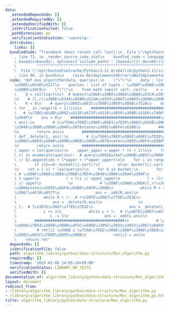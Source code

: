 ```yaml
---
data:
  _extendedDependsOn: []
  _extendedRequiredBy: []
  _extendedVerifiedWith: []
  _isVerificationFailed: false
  _pathExtension: py
  _verificationStatusIcon: ':warning:'
  attributes:
    links: []
  bundledCode: "Traceback (most recent call last):\n  File \"/opt/hostedtoolcache/Python/3.11.0/x64/lib/python3.11/site-packages/onlinejudge_verify/documentation/build.py\"\
    , line 71, in _render_source_code_stat\n    bundled_code = language.bundle(stat.path,\
    \ basedir=basedir, options={'include_paths': [basedir]}).decode()\n          \
    \         ^^^^^^^^^^^^^^^^^^^^^^^^^^^^^^^^^^^^^^^^^^^^^^^^^^^^^^^^^^^^^^^^^^^^^^^^^^^^^^^^^\n\
    \  File \"/opt/hostedtoolcache/Python/3.11.0/x64/lib/python3.11/site-packages/onlinejudge_verify/languages/python.py\"\
    , line 96, in bundle\n    raise NotImplementedError\nNotImplementedError\n"
  code: "def mos_algorithm(data, queries):\n    \"\"\"\n    data : list of int : \u5143\
    \u306E\u914D\u5217\n    queries : list of tuple : \u30AF\u30A8\u30EA\u306E\u30EA\
    \u30B9\u30C8\n    \"\"\"\n    from math import sqrt, ceil\n    n = len(data)\n\
    \    b = ceil(sqrt(n))  # bukect\u306E\u30B5\u30A4\u30BA\u53CA\u3073\u500B\u6570\
    \n    # [l,r)\u306E\u534A\u958B\u533A\u9593\u3067\u8003\u3048\u308B\n    L = 0\n\
    \    R = 0\n    # query\u3092\u683C\u7D0D\u3059\u308B\u7528\n    bucket = [list()\
    \ for _ in range((b + 1))]\n\n    ########################################\n \
    \   # \u72B6\u614B\u3092\u521D\u671F\u5316\u3059\u308B\u51E6\u7406\u3092\u66F8\
    \u304F\n    ans = 0\n    ########################################\n\n    def _add(i,\
    \ ans):\n        # i\u756A\u76EE\u306E\u8981\u7D20\u3092\u542B\u3081\u3066\u8003\
    \u3048\u308B\u3068\u304D\u3078states\u3092\u66F4\u65B0\n        ########################################\n\
    \n        return ans\n        ########################################\n\n   \
    \ def _delete(i, ans):\n        # i\u756A\u76EE\u306E\u8981\u7D20\u3092\u9664\u3044\
    \u3066\u8003\u3048\u308B\u3068\u304D\u3078states\u3092\u66F4\u65B0\n        ########################################\n\
    \n        return ans\n        ########################################\n\n   \
    \ upper = len(queries)\n    upper_upper = upper * (n + 1)\n\n    for idx, (l,\
    \ r) in enumerate(queries):  # query\u3092bucket\u306B\u683C\u7D0D\n        bucket[l\
    \ // b].append(idx + l*upper + r*upper_upper)\n\n    for i in range(len(bucket)):\n\
    \        if i%2==0: bucket[i].sort()\n        else: bucket[i].sort(reverse=True)\n\
    \n    ret = [-1] * len(queries)\n    for b in bucket:\n        for lri in b: \
    \ # \u30AF\u30A8\u30EA\u306B\u7B54\u3048\u3066\u3044\u304F\n            i = lri\
    \ % upper\n            r = lri // upper_upper\n            l = (lri % upper_upper)\
    \ // upper\n            \n            # \u30AF\u30A8\u30EA[l,r)\u306B\u5BFE\u3057\
    \u3066states\u3092\u66F4\u65B0\u3059\u308B\n            while R < r:  # r\u307E\
    \u3067\u4F38\u9577\n                ans = _add(R,ans)\n                R += 1\n\
    \            while R > r:  # r\u307E\u3067\u77ED\u7E2E\n                R -= 1\n\
    \                ans = _delete(R,ans)\n                \n            while L <\
    \ l:  # l\u307E\u3067\u77ED\u7E2E\n                ans = _delete(L,ans)\n    \
    \            L += 1\n            while L > l:  # l\u307E\u3067\u4F38\u9577\n \
    \               L -= 1\n                ans = _add(L,ans)\n            \n    \
    \        ########################################\n            # \u30AF\u30A8\u30EA\
    \u306B\u7B54\u3048\u308B\u4F5C\u696D\u3092\u3053\u3053\u3067\u66F8\u304F\n   \
    \         # ret[i] \u306B i \u756A\u76EE\u306E\u30AF\u30A8\u30EA\u306E\u7B54\u3048\
    \u3092\u683C\u7D0D\u3059\u308B\n            ret[i] = ans\n            ########################################\n\
    \    return ret"
  dependsOn: []
  isVerificationFile: false
  path: algorithm_library/python/data-structure/Mos_algorithm.py
  requiredBy: []
  timestamp: '2025-01-06 14:05:28+09:00'
  verificationStatus: LIBRARY_NO_TESTS
  verifiedWith: []
documentation_of: algorithm_library/python/data-structure/Mos_algorithm.py
layout: document
redirect_from:
- /library/algorithm_library/python/data-structure/Mos_algorithm.py
- /library/algorithm_library/python/data-structure/Mos_algorithm.py.html
title: algorithm_library/python/data-structure/Mos_algorithm.py
---
```


